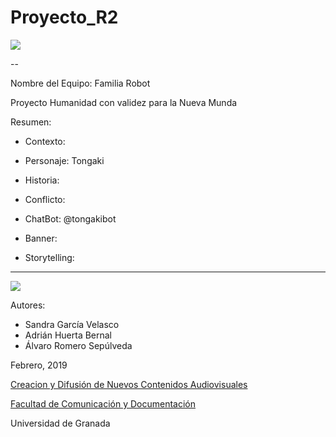 # Proyecto_R2


![](http://www.fd4a.net/Android_Icons/3D-Matrix-Pro-Vol-3-Revolution.png)

--

Nombre del Equipo: Familia Robot

Proyecto Humanidad con validez para la Nueva Munda

Resumen:  


- Contexto: 

- Personaje: Tongaki

- Historia: 

- Conflicto: 




- ChatBot:  @tongakibot

- Banner:  

- Storytelling: 

------
![](https://upload.wikimedia.org/wikipedia/commons/thumb/6/62/CC-BY-SA-Andere_Wikis_%28v%29.svg/200px-CC-BY-SA-Andere_Wikis_%28v%29.svg.png)


Autores: 
- Sandra García Velasco
- Adrián Huerta Bernal
- Álvaro Romero Sepúlveda 

<!---
Lista completa de emojis de markDown - https://gist.github.com/rxaviers/7360908) 
-->



Febrero, 2019

[Creacion y Difusión de Nuevos Contenidos Audiovisuales](http://utopolis.ugr.es/medialab)

[Facultad de Comunicación y Documentación](http://fcd.ugr.es)

Universidad de Granada
